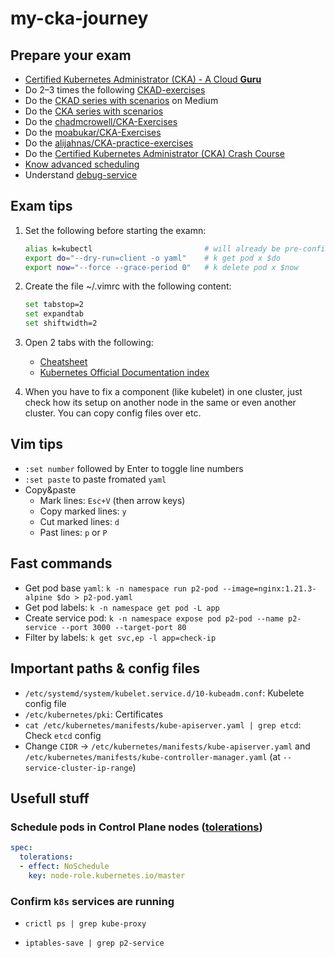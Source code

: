 # my-cka-journey

## Prepare your exam

* [Certified Kubernetes Administrator (CKA) - A Cloud **Guru**](https://learn.acloud.guru/course/certified-kubernetes-administrator/)
* Do 2–3 times the following [CKAD-exercises](https://github.com/dgkanatsios/CKAD-exercises)
* Do the [CKAD series with scenarios](https://codeburst.io/kubernetes-ckad-weekly-challenges-overview-and-tips-7282b36a2681) on Medium
* Do the [CKA series with scenarios](https://killercoda.com/killer-shell-cka)
* Do the [chadmcrowell/CKA-Exercises](https://github.com/chadmcrowell/CKA-Exercises)
* Do the [moabukar/CKA-Exercises](https://github.com/moabukar/CKA-Exercises)
* Do the [alijahnas/CKA-practice-exercises](https://github.com/alijahnas/CKA-practice-exercises)
* Do the [Certified Kubernetes Administrator (CKA) Crash Course](https://github.com/bmuschko/cka-crash-course)
* [Know advanced scheduling](https://kubernetes.io/docs/concepts/scheduling/kube-scheduler)
* Understand [debug-service](https://kubernetes.io/docs/tasks/debug-application-cluster/debug-service/)


## Exam tips

1. Set the following before starting the examn:
    ```bash
    alias k=kubectl                         # will already be pre-configured
    export do="--dry-run=client -o yaml"    # k get pod x $do
    export now="--force --grace-period 0"   # k delete pod x $now
    ```
2. Create the file ~/.vimrc with the following content:

   ```bash
   set tabstop=2
   set expandtab
   set shiftwidth=2
   ```

3. Open 2 tabs with the following:
   
   - [Cheatsheet](https://kubernetes.io/docs/reference/kubectl/cheatsheet/)
   - [Kubernetes Official Documentation index](https://kubernetes.io/docs)
  
4. When you have to fix a component (like kubelet) in one cluster, just check how its setup on another node in the same or even another cluster. You can copy config files over etc.

## Vim tips

- `:set number` followed by Enter to toggle line numbers
- `:set paste` to paste fromated `yaml`
- Copy&paste
  - Mark lines: `Esc+V` (then arrow keys)
  - Copy marked lines: `y`
  - Cut marked lines: `d`
  - Past lines: `p` or `P`

## Fast commands

* Get pod base `yaml`: `k -n namespace run p2-pod --image=nginx:1.21.3-alpine $do > p2-pod.yaml`
* Get pod labels: `k -n namespace get pod -L app`
* Create service pod: `k -n namespace expose pod p2-pod --name p2-service --port 3000 --target-port 80`
* Filter by labels: `k get svc,ep -l app=check-ip`


## Important paths & config files

* `/etc/systemd/system/kubelet.service.d/10-kubeadm.conf`: Kubelete config file
* `/etc/kubernetes/pki`: Certificates
* `cat /etc/kubernetes/manifests/kube-apiserver.yaml | grep etcd`: Check `etcd` config
* Change `CIDR` -> `/etc/kubernetes/manifests/kube-apiserver.yaml` and `/etc/kubernetes/manifests/kube-controller-manager.yaml` (at `--service-cluster-ip-range`)


## Usefull stuff

### Schedule pods in Control Plane nodes ([tolerations](https://kubernetes.io/docs/concepts/scheduling-eviction/taint-and-toleration/))

```yaml
spec:
  tolerations:                            
  - effect: NoSchedule                    
    key: node-role.kubernetes.io/master   
```

### Confirm `k8s` services are running

* `crictl ps | grep kube-proxy`

* `iptables-save | grep p2-service`


